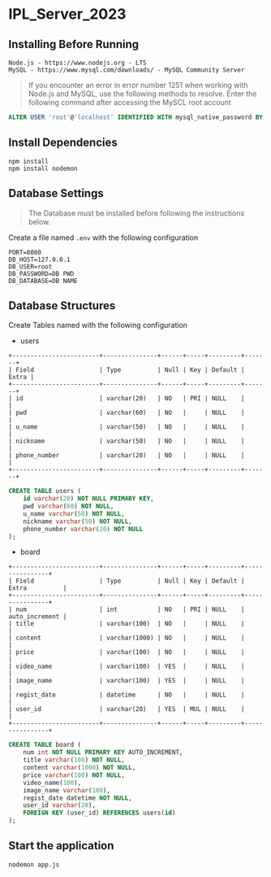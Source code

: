 # IPL_Server_2023

Installing Before Running
---
```
Node.js - https://www.nodejs.org - LTS
MySQL - https://www.mysql.com/downloads/ - MySQL Community Server
```
> If you encounter an error in error number 1251 when working with Node.js and MySQL, use the following methods to resolve.
> Enter the following command after accessing the MySCL root account
```sql
ALTER USER 'root'@'localhost' IDENTIFIED WITH mysql_native_password BY 'Your PASSWORD';
```

Install Dependencies
---
```
npm install
npm install nodemon
```

Database Settings
---
> The Database must be installed before following the instructions below.

Create a file named `.env` with the following configuration
```
PORT=8080
DB_HOST=127.0.0.1
DB_USER=root
DB_PASSWORD=DB PWD
DB_DATABASE=DB NAME
```

Database Structures
---
Create Tables named with the following configuration
* users
```
+------------------------+---------------+------+-----+---------+-------+
| Field                  | Type          | Null | Key | Default | Extra |
+------------------------+---------------+------+-----+---------+-------+
| id                     | varchar(20)   | NO   | PRI | NULL    |       |
| pwd                    | varchar(60)   | NO   |     | NULL    |       |
| u_name                 | varchar(50)   | NO   |     | NULL    |       |
| nickname               | varchar(50)   | NO   |     | NULL    |       |
| phone_number           | varchar(20)   | NO   |     | NULL    |       |
+------------------------+---------------+------+-----+---------+-------+
```

```sql
CREATE TABLE users (
    id varchar(20) NOT NULL PRIMARY KEY,
    pwd varchar(60) NOT NULL,
    u_name varchar(50) NOT NULL,
    nickname varchar(50) NOT NULL,
    phone_number varchar(20) NOT NULL
);
```

* board
```
+------------------------+---------------+------+-----+---------+----------------+
| Field                  | Type          | Null | Key | Default | Extra          |
+------------------------+---------------+------+-----+---------+----------------+
| num                    | int           | NO   | PRI | NULL    | auto_increment |
| title                  | varchar(100)  | NO   |     | NULL    |                |
| content                | varchar(1000) | NO   |     | NULL    |                |
| price                  | varchar(100)  | NO   |     | NULL    |                |
| video_name             | varchar(100)  | YES  |     | NULL    |                |
| image_name             | varchar(100)  | YES  |     | NULL    |                |
| regist_date            | datetime      | NO   |     | NULL    |                |
| user_id                | varchar(20)   | YES  | MUL | NULL    |                |
+------------------------+---------------+------+-----+---------+----------------+
```

```sql
CREATE TABLE board (
    num int NOT NULL PRIMARY KEY AUTO_INCREMENT,
    title varchar(100) NOT NULL,
    content varchar(1000) NOT NULL,
    price varchar(100) NOT NULL,
    video_name(100),
    image_name varchar(100),
    regist_date datetime NOT NULL,
    user_id varchar(20),
    FOREIGN KEY (user_id) REFERENCES users(id)
);
```


Start the application
---
```
nodemon app.js
```

